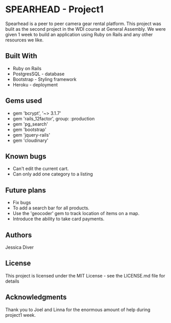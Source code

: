 # SPEARHEAD - Project1

Spearhead is a peer to peer camera gear rental platform. This project was bulit as the second project in the WDI course at General Assembly. We were given 1 week to build an application using Ruby on Rails and any other resources we like.

## Built With

- Ruby on Rails
- PostgresSQL - database
- Bootstrap - Styling framework
- Heroku - deployment


## Gems used

- gem 'bcrypt', '~> 3.1.7'
- gem 'rails_12factor', group: :production
- gem 'pg_search'
- gem 'bootstrap'
- gem 'jquery-rails'
- gem 'cloudinary'

## Known bugs

- Can't edit the current cart.
- Can only add one category to a listing

## Future plans

- Fix bugs
- To add a search bar for all products.
- Use the 'geocoder' gem to track location of items on a map.
- Introduce the ability to take card payments. 

## Authors

Jessica Diver

## License

This project is licensed under the MIT License - see the LICENSE.md file for details

## Acknowledgments

Thank you to Joel and Linna for the enormous amount of help during project1 week.
